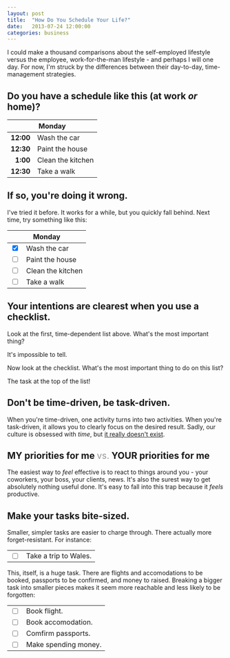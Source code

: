 ```yaml
---
layout: post
title:  "How Do You Schedule Your Life?"
date:   2013-07-24 12:00:00
categories: business
---
```


I could make a thousand comparisons about the self-employed lifestyle versus the employee, work-for-the-man lifestyle - and perhaps I will one day. For now, I'm struck by the differences between their day-to-day, time-management strategies.

## Do you have a schedule like this (at work *or* home)?

<table>
  <thead>
    <tr>
      <th colspan="2">Monday</th>
    </tr>
  </thead>
  <tbody>
    <tr>
      <td style="text-align: right; font-weight: bold; ">12:00</td>
      <td>Wash the car</td>
    </tr>
    <tr>
      <td style="text-align: right; font-weight: bold; ">12:30</td>
      <td>Paint the house</td>
    </tr>
    <tr>
      <td style="text-align: right; font-weight: bold; ">1:00</td>
      <td>Clean the kitchen</td>
    </tr>
    <tr>
      <td style="text-align: right; font-weight: bold; ">12:30</td>
      <td>Take a walk</td>
    </tr>
  </tbody>
</table>

## If so, you're doing it wrong.

I've tried it before. It works for a while, but you quickly fall behind. Next time, try something like this: 

<table>
  <thead>
    <tr>
      <th colspan="2">Monday</th>
    </tr>
  </thead>
  <tbody>
    <tr>
      <td style="text-align: right">
        <input type="checkbox" checked="checked" />
      </td>
      <td>Wash the car</td>
    </tr>
    <tr>
      <td style="text-align: right">
        <input type="checkbox" />
      </td>
      <td>Paint the house</td>
    </tr>
    <tr>
      <td style="text-align: right">
        <input type="checkbox" />
      </td>
      <td>Clean the kitchen</td>
    </tr>
    <tr>
      <td style="text-align: right">
        <input type="checkbox" />
      </td>
      <td>Take a walk</td>
    </tr>
  </tbody>
</table>

## Your intentions are clearest when you use a checklist.

Look at the first, time-dependent list above. What's the most important thing? 

It's impossible to tell.

Now look at the checklist. What's the most important thing to do on this list?

The task at the top of the list!

## Don't be time-driven, be task-driven.
When you're time-driven, one activity turns into two activities. When you're task-driven, it allows you to clearly focus on the desired result. Sadly, our culture is obsessed with *time*, but <a href="http://www.youtube.com/watch?v=MO_Q_f1WgQI">it really doesn't exist</a>.

## MY priorities for me <span style="color: #999; font-weight: normal; ">vs.</span> YOUR priorities for me

The easiest way to *feel* effective is to react to things around you - your coworkers, your boss, your clients, news. It's also the surest way to get absolutely nothing useful done. It's easy to fall into this trap because it *feels* productive.

## Make your tasks bite-sized.

Smaller, simpler tasks are easier to charge through. There actually more forget-resistant. For instance:

<table>
  <tbody>
    <tr>
      <td style="text-align: right">
        <input type="checkbox" />
      </td>
      <td>Take a trip to Wales.</td>
    </tr>
  </tbody>
</table>

This, itself, is a huge task. There are flights and accomodations to be booked, passports to be confirmed, and money to raised. Breaking a bigger task into smaller pieces makes it seem more reachable and less likely to be forgotten:

<table>
  <tbody>
    <tr>
      <td style="text-align: right">
        <input type="checkbox" />
      </td>
      <td>Book flight.</td>
    </tr>
    <tr>
      <td style="text-align: right">
        <input type="checkbox" />
      </td>
      <td>Book accomodation.</td>
    </tr>
    <tr>
      <td style="text-align: right">
        <input type="checkbox" />
      </td>
      <td>Comfirm passports.</td>
    </tr>
    <tr>
      <td style="text-align: right">
        <input type="checkbox" />
      </td>
      <td>Make spending money.</td>
    </tr>
  </tbody>
</table>